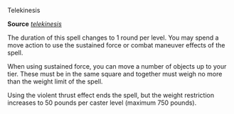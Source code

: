 Telekinesis

**Source** [_telekinesis_](spells/telekinesis#_telekinesis)

The duration of this spell changes to 1 round per level. You may spend a move action to use the sustained force or combat maneuver effects of the spell.

When using sustained force, you can move a number of objects up to your tier. These must be in the same square and together must weigh no more than the weight limit of the spell.

Using the violent thrust effect ends the spell, but the weight restriction increases to 50 pounds per caster level (maximum 750 pounds).

